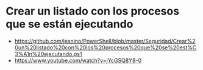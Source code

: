 # Crear un listado con los procesos que se están ejecutando
* https://github.com/jesnino/PowerShell/blob/master/Seguridad/Crear%20un%20listado%20con%20los%20procesos%20que%20se%20est%C3%A1n%20ejecutando.ps1
* https://www.youtube.com/watch?v=jYcGSQ8Y8-0
